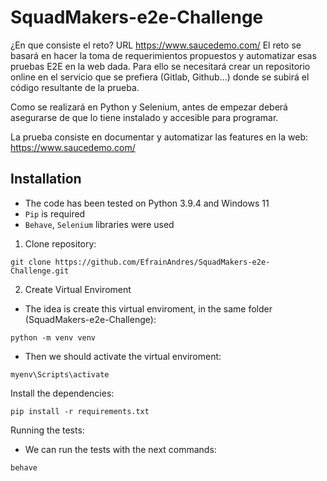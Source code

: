 # SquadMakers-e2e-Challenge

¿En que consiste el reto?
URL https://www.saucedemo.com/
El reto se basará en hacer la toma de requerimientos
propuestos y automatizar esas pruebas E2E en la web dada.
Para ello se necesitará crear un repositorio online en el servicio
que se prefiera (Gitlab, Github...) donde se subirá el código
resultante de la prueba. 


Como se realizará en Python y Selenium, antes de empezar
deberá asegurarse de que lo tiene instalado y accesible para
programar.


La prueba consiste en documentar y automatizar las features en
la web: https://www.saucedemo.com/

## Installation
- The code has been tested on Python 3.9.4 and Windows 11
- `Pip` is required
- `Behave`, `Selenium` libraries were used

1. Clone repository:
```
git clone https://github.com/EfrainAndres/SquadMakers-e2e-Challenge.git
```

2. Create Virtual Enviroment
- The idea is create this virtual enviroment, in the same folder (SquadMakers-e2e-Challenge):
```
python -m venv venv
```
- Then we should activate the virtual enviroment:
```
myenv\Scripts\activate
```
Install the dependencies:
```
pip install -r requirements.txt
```

Running the tests:
- We can run the tests with the next commands:
```
behave
```